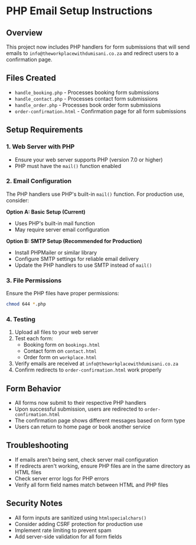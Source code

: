 # PHP Email Setup Instructions

## Overview
This project now includes PHP handlers for form submissions that will send emails to `info@theworkplacewithdumisani.co.za` and redirect users to a confirmation page.

## Files Created
- `handle_booking.php` - Processes booking form submissions
- `handle_contact.php` - Processes contact form submissions  
- `handle_order.php` - Processes book order form submissions
- `order-confirmation.html` - Confirmation page for all form submissions

## Setup Requirements

### 1. Web Server with PHP
- Ensure your web server supports PHP (version 7.0 or higher)
- PHP must have the `mail()` function enabled

### 2. Email Configuration
The PHP handlers use PHP's built-in `mail()` function. For production use, consider:

**Option A: Basic Setup (Current)**
- Uses PHP's built-in mail function
- May require server email configuration

**Option B: SMTP Setup (Recommended for Production)**
- Install PHPMailer or similar library
- Configure SMTP settings for reliable email delivery
- Update the PHP handlers to use SMTP instead of `mail()`

### 3. File Permissions
Ensure the PHP files have proper permissions:
```bash
chmod 644 *.php
```

### 4. Testing
1. Upload all files to your web server
2. Test each form:
   - Booking form on `bookings.html`
   - Contact form on `contact.html` 
   - Order form on `workplace.html`
3. Verify emails are received at `info@theworkplacewithdumisani.co.za`
4. Confirm redirects to `order-confirmation.html` work properly

## Form Behavior
- All forms now submit to their respective PHP handlers
- Upon successful submission, users are redirected to `order-confirmation.html`
- The confirmation page shows different messages based on form type
- Users can return to home page or book another service

## Troubleshooting
- If emails aren't being sent, check server mail configuration
- If redirects aren't working, ensure PHP files are in the same directory as HTML files
- Check server error logs for PHP errors
- Verify all form field names match between HTML and PHP files

## Security Notes
- All form inputs are sanitized using `htmlspecialchars()`
- Consider adding CSRF protection for production use
- Implement rate limiting to prevent spam
- Add server-side validation for all form fields
